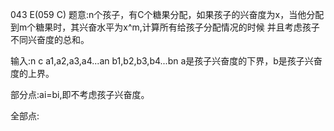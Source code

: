 043 E(059 C)
题意:n个孩子，有C个糖果分配，如果孩子的兴奋度为x，当他分配到m个糖果时，其兴奋水平为x^m,计算所有给孩子分配情况的时候
并且考虑孩子不同兴奋度的总和。


输入:n c
    a1,a2,a3,a4...an
    b1,b2,b3,b4...bn
a是孩子兴奋度的下界，b是孩子兴奋度的上界。

部分点:ai=bi,即不考虑孩子兴奋度。



全部点:



